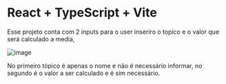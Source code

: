 # React + TypeScript + Vite

Esse projeto conta com 2 inputs para o user inseriro o topico e o valor que será calculado a media,

![image](https://github.com/user-attachments/assets/51d54ea9-6de7-4f68-9a26-7b4f4e6b58ef)

No primeiro tópico é apenas o nome e não é necessário informar, no segundo é o valor a ser calculado e é sim necessário.

